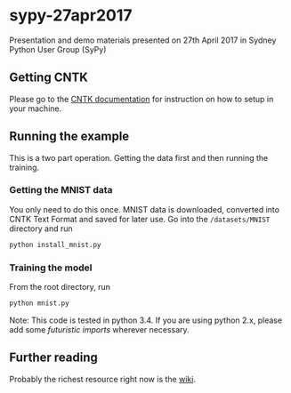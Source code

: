# sypy-27apr2017
Presentation and demo materials presented on 27th April 2017 in Sydney Python User Group (SyPy)

## Getting CNTK
Please go to the [CNTK documentation](https://github.com/Microsoft/CNTK/wiki/Setup-CNTK-on-your-machine) for instruction on how to setup in your machine.

## Running the example

This is a two part operation. Getting the data first and then running the training.

### Getting the MNIST data
You only need to do this once. MNIST data is downloaded, converted into CNTK Text Format and saved for later use. Go into the `/datasets/MNIST` directory and run 
```python
python install_mnist.py
```

### Training the model
From the root directory, run
```python
python mnist.py
```

Note: This code is tested in python 3.4. If you are using python 2.x, please add some _futuristic imports_ wherever necessary.

## Further reading
Probably the richest resource right now is the [wiki](https://github.com/Microsoft/CNTK/wiki).  